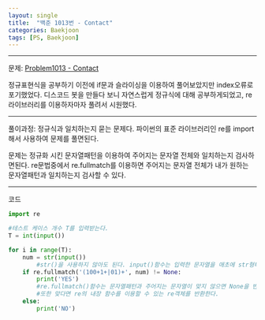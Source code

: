 ```yaml
---
layout: single
title:  "백준 1013번 - Contact"
categories: Baekjoon
tags: [PS, Baekjoon]
---
```


<hr/>
 문제: <a href="https://www.acmicpc.net/problem/1013" target="_blank">Problem1013 - Contact</a>

 정규표현식을 공부하기 이전에 if문과 슬라이싱을 이용하여 풀어보았지만 index오류로 포기했었다. 
 디스코드 봇을 만들다 보니 자연스럽게 정규식에 대해 공부하게되었고, re라이브러리를 이용하자마자 풀려서 시원했다.
 <hr/>
 풀이과정: 정규식과 일치하는지 묻는 문제다. 파이썬의 표준 라이브러리인 re를 import해서 사용하여 문제를 풀면된다.

 <br>

 문제는 정규화 시킨 문자열패턴을 이용하여 주어지는 문자열 전체와 일치하는지 검사하면된다.
 re문법중에서 re.fullmatch를 이용하면 주어지는 문자열 전체가 내가 원하는 문자열패턴과 일치하는지 검사할 수 있다.

<hr/>
 코드

```python
import re

#테스트 케이스 개수 T를 입력받는다.
T = int(input())

for i in range(T):
    num = str(input()) 
        #str()을 사용하지 않아도 된다. input()함수는 입력한 문자열을 애초에 str형태로 반환한다.
    if re.fullmatch('(100+1+|01)+', num) != None: 
        print('YES')
        #re.fullmatch()함수는 문자열패턴과 주어지는 문자열이 맞지 않으면 None을 반환한다.
        #또한 맞다면 re의 내장 함수를 이용할 수 있는 re객체를 반환한다.
    else:
        print('NO')
```